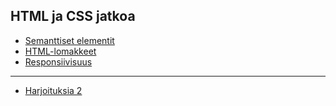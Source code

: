 ## HTML ja CSS jatkoa

- [Semanttiset elementit](./semanttiset.html)
- [HTML-lomakkeet](./html-lomakkeet.html)
- [Responsiivisuus](./responsiivisuus.html)

--- 

- [Harjoituksia 2](./html-css-harjoituksia2.html)